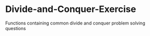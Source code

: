 # Divide-and-Conquer-Exercise
Functions containing common divide and conquer problem solving questions

